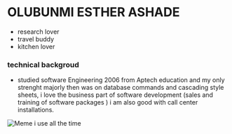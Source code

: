 # OLUBUNMI ESTHER ASHADE 
* research lover
* travel buddy
* kitchen lover
### technical backgroud
* studied software Engineering 2006 from Aptech education and my only strenght majorly then was on database commands and cascading style sheets,  i love the business part of software development (sales and training of software packages )  i am also good with call center installations. 

![ Meme i use all the time](https://i.kym-cdn.com/photos/images/newsfeed/000/314/287/2d4.png)
